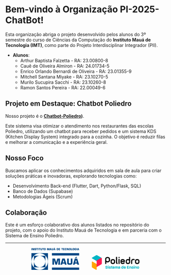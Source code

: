 # Bem-vindo à Organização PI-2025-ChatBot!

Esta organização abriga o projeto desenvolvido pelos alunos do 3º semestre do curso de Ciências da Computação do **Instituto Mauá de Tecnologia (IMT)**, como parte do Projeto Interdisciplinar Integrador (PII).

-   **Alunos**:
    -   Arthur Baptista Falzetta - RA: 23.00800-8  
    -   Cauê de Oliveira Almiron - RA: 24.01734-5 
    -   Enrico Orlando Bernardi de Oliveira - RA: 23.01355-9 
    -   Mitchell Santana Miyake - RA: 23.10270-5
    -   Murilo Sucupira Sacchi - RA: 23.10260-8
    -   Ramon Santos Pereira - RA: 22.00049-6 


## Projeto em Destaque: Chatbot Poliedro

Nosso projeto é o **[Chatbot-Poliedro](https://github.com/PI-2025-ChatBot/backend-chatbot))**.

Este sistema visa otimizar o atendimento nos restaurantes das escolas Poliedro, utilizando um chatbot para receber pedidos e um sistema KDS (Kitchen Display System) integrado para a cozinha. O objetivo é reduzir filas e melhorar a comunicação e a experiência geral.

## Nosso Foco

Buscamos aplicar os conhecimentos adquiridos em sala de aula para criar soluções práticas e inovadoras, explorando tecnologias como:

*   Desenvolvimento Back-end (Flutter, Dart, Python/Flask, SQL)
*   Banco de Dados (Supabase)
*   Metodologias Ágeis (Scrum)

## Colaboração

Este é um esforço colaborativo dos alunos listados no repositório do projeto, com o apoio do Instituto Mauá de Tecnologia e em parceria com o Sistema de Ensino Poliedro.

---
<p align="center">
  <img src="https://raw.githubusercontent.com/IMT-PII-3-Semestre/chatbot-poliedro/main/images/logo-IMT.png" width="150" alt="Logo IMT">
&nbsp;&nbsp;&nbsp;&nbsp;&nbsp;&nbsp;&nbsp;&nbsp;
  <img src="https://raw.githubusercontent.com/IMT-PII-3-Semestre/chatbot-poliedro/main/images/logo-poliedro-se.png" width="150" alt="Logo Poliedro SE">
</p>
